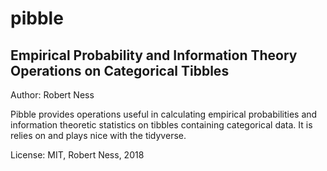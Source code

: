 # pibble
## Empirical Probability and Information Theory Operations on Categorical Tibbles

Author: Robert Ness

Pibble provides operations useful in calculating empirical probabilities and
information theoretic statistics on tibbles containing categorical data. It is relies on and
plays nice with the tidyverse.

License: MIT, Robert Ness, 2018
